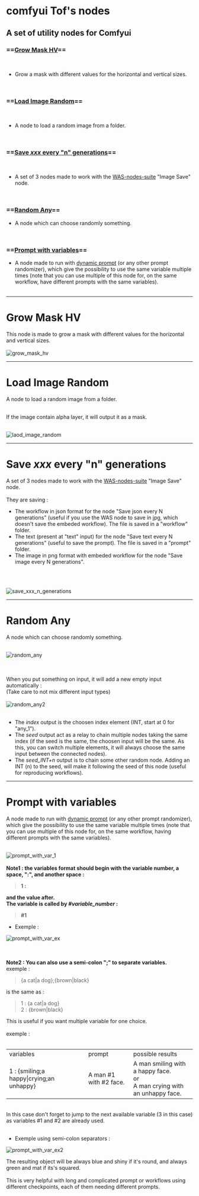 # comfyui Tof's nodes
## A set of utility nodes for Comfyui

### ==[Grow Mask HV](#grow_mask)==

<br>

- Grow a mask with different values for the horizontal and vertical sizes.

<br>

### ==[Load Image Random](#Load_Image_Random)==

<br>

- A node to load a random image from a folder.

<br>

### ==[Save <i>xxx</i> every "n" generations](#Save_every_n_generations)==

<br>

- A set of 3 nodes made to work with the <a href="https://github.com/WASasquatch/was-node-suite-comfyui" target="_blank">WAS-nodes-suite</a> "Image Save" node.

<br>

### ==[Random Any](#Random_Any)==

- A node which can choose randomly something.

<br>

### ==[Prompt with variables](#Prompt_with_variables)==

- A node made to run with <a href="https://github.com/adieyal/comfyui-dynamicprompts">dynamic prompt</a> (or any other prompt randomizer), which give the possibility to use the same variable multiple times (note that you can use multiple of this node for, on the same workflow, have different prompts with the same variables).
<br>&nbsp;<br>

<hr>
<h1 id="grow_mask"><b>Grow Mask HV</b></h1>


This node is made to grow a mask with different values for the horizontal and vertical sizes.
<br>&nbsp;<br>
![grow_mask_hv](https://github.com/user-attachments/assets/4d8e36f7-cd81-4fda-84c3-649b988187a5)

<hr>
<h1 id="Load_Image_Random"><b>Load Image Random</b></h1>
A node to load a random image from a folder.
<br>&nbsp;<br>

If the image contain alpha layer, it will output it as a mask.
<br>&nbsp;<br>

![laod_image_random](https://github.com/user-attachments/assets/e69002b4-45ea-4427-9ee1-e9734a77e2ed)


<hr>
<h1 id="Save_every_n_generations"><b>Save <i>xxx</i> every "n" generations</b></h1>
A set of 3 nodes made to work with the <a href="https://github.com/WASasquatch/was-node-suite-comfyui" target="_blank">WAS-nodes-suite</a> "Image Save" node.
<br>&nbsp;<br>
They are saving :
<ul>
  <li>The workflow in json format for the node "Save json every N generations" (useful if you use the WAS node to save in jpg, which doesn't save the embeded workflow). The file is saved in a "workflow" folder.</li>
  <li>The text (present at "text" input) for the node "Save text every N generations" (useful to save the prompt). The file is saved in a "prompt" folder.</li>
  <li>The image in png format with embeded workflow for the node "Save image every N generations".</li>
</ul>
<br>&nbsp;<br>

![save_xxx_n_generations](https://github.com/user-attachments/assets/03ba9b36-d04a-43b0-9f53-5bc8efcc9932)

<hr>
<h1 id="Random_Any"><b>Random Any</b></h1>
A node which can choose randomly something.
<br>&nbsp;<br>

![random_any](https://github.com/user-attachments/assets/8e916620-f792-4ba4-8b06-c939277bfac2)

<br>&nbsp;<br>
When you put something on input, it will add a new empty input automatically :
<br>(Take care to not mix different input types)
<br>&nbsp;<br>
![random_any2](https://github.com/user-attachments/assets/1dfaced8-b0b0-4810-9122-519d69a40566)
<br>&nbsp;<br>
<ul>
  <li>The <i>index</i> output is the choosen index element (INT, start at 0 for "any_1").</li>
  <li>The <i>seed</i> output act as a relay to chain multiple nodes taking the same index (if the seed is the same, the choosen input will be the same. As this, you can switch multiple elements, it will always choose the same input between the connected nodes).</li>
  <li>The <i>seed_INT+n</i> output is to chain some other random node. Adding an INT (n) to the seed, will make it following the seed of this node (useful for reproducing workflows).</li>
</ul>

<hr>
<h1 id="Prompt_with_variables"><b>Prompt with variables</b></h1>
A node made to run with <a href="https://github.com/adieyal/comfyui-dynamicprompts">dynamic prompt</a> (or any other prompt randomizer), which give the possibility to use the same variable multiple times (note that you can use multiple of this node for, on the same workflow, having different prompts with the same variables).
<br>&nbsp;<br>

![prompt_with_var_1](https://github.com/user-attachments/assets/a98e811b-4175-4121-8ce4-d90aaad4ad6a)
<br>&nbsp;<br>
<b>Note1 : the variables format should begin with the variable number, a space, ":", and another space : 

>1 :

and the value after.
<br>The variable is called by #<i>variable_number</i> : 

>#1

</b>
<ul><li>Exemple :</li></ul>

![prompt_with_var_ex](https://github.com/user-attachments/assets/605d308f-ecf8-438d-871d-d8a243229d6c)

<br>&nbsp;<br><b>Note2 : You can also use a semi-colon ";" to separate variables.</b>
<br>exemple : 

> {a cat|a dog};{brown|black}

is the same as :

> 1 : {a cat|a dog}<br>
> 2 : {brown|black}<br>

This is useful if you want multiple variable for one choice.
<br>&nbsp;<br>exemple : <br>&nbsp;<br>
<table><tr><td>variables</td><td>prompt</td><td>possible results</td></td></td></tr>
<tr><td>1 : {smiling;a happy|crying;an unhappy}</td><td>A man #1 with #2 face.</td><td>A man smiling with a happy face.<br>or<br>A man crying with an unhappy face.</td></tr>
</table>
<br>In this case don't forget to jump to the next available variable (3 in this case) as variables #1 and #2 are already used.
<br>&nbsp;<br>
<ul><li>Exemple using semi-colon separators :</li></ul>


![prompt_with_var_ex2](https://github.com/user-attachments/assets/a2e5891b-d6f5-4a31-b6de-6a14a2bcb2c5)

The resulting object will be always blue and shiny if it's round, and always green and mat if its's squared.
<br>&nbsp;<br>
This is very helpful with long and complicated prompt or workflows using different checkpoints, each of them needing different prompts.
